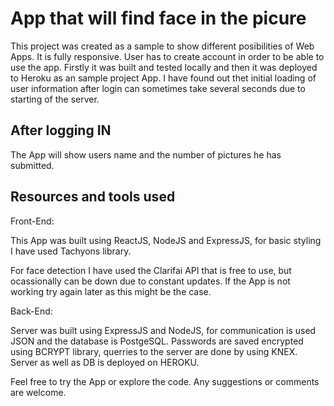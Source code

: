 # App that will find face in the picure

This project was created as a sample to show different posibilities of Web Apps. It is fully responsive.
User has to create account in order to be able to use the app. 
Firstly it was built and tested locally and then it was deployed to Heroku as an sample project App.
I have found out thet initial loading of user information after login can sometimes take several seconds due to starting of the server.


## After logging IN

The App will show users name and the number of pictures he has submitted.

## Resources and tools used

Front-End:

This App was built using ReactJS, NodeJS and ExpressJS, for basic styling I have used Tachyons library.

For face detection I have used the Clarifai API that is free to use, but ocassionally can be down due to constant updates. If the App is not working try again later as this might be the case. 

Back-End:

Server was built using ExpressJS and NodeJS, for communication is used JSON and the database is PostgeSQL.
Passwords are saved encrypted using BCRYPT library, querries to the server are done by using KNEX.
Server as well as DB is deployed on HEROKU.

Feel free to try the App or explore the code. Any suggestions or comments are welcome. 
